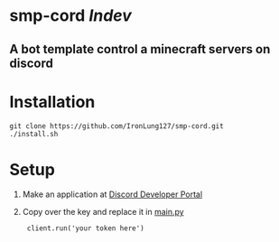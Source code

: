 # smp-cord ***Indev***
## A bot template control a minecraft servers on discord

# Installation

    git clone https://github.com/IronLung127/smp-cord.git
    ./install.sh

# Setup

1. Make an application at  [Discord Developer Portal](https://discord.com/developers/applications)
2. Copy over the key and replace it in [main.py](https://github.com/IronLung127/smp-cord/blob/dev/main.py)

        client.run('your token here')  
